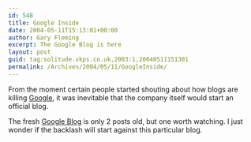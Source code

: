 ```yaml
---
id: 548
title: Google Inside
date: 2004-05-11T15:13:01+00:00
author: Gary Fleming
excerpt: The Google Blog is here
layout: post
guid: tag:solitude.vkps.co.uk,2003:1,20040511151301
permalink: /Archives/2004/05/11/GoogleInside/
---
```

From the moment certain people started shouting about how blogs are killing [Google](http://www.google.com), it was inevitable that the company itself would start an official blog.

The fresh [Google Blog](http://www.google.com/googleblog/) is only 2 posts old, but one worth watching. I just wonder if the backlash will start against this particular blog.